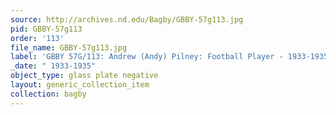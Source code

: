 ```yaml
---
source: http://archives.nd.edu/Bagby/GBBY-57g113.jpg
pid: GBBY-57g113
order: '113'
file_name: GBBY-57g113.jpg
label: 'GBBY 57G/113: Andrew (Andy) Pilney: Football Player - 1933-1935'
_date: " 1933-1935"
object_type: glass plate negative
layout: generic_collection_item
collection: bagby
---
```


